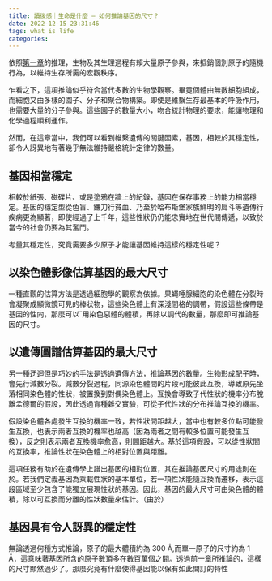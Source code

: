 ```yaml
---
title: 讀後感｜生命是什麼 — 如何推論基因的尺寸？
date: 2022-12-15 23:31:46
tags: what is life
categories:
---
```


依照[第一章](./schrodinger-1944-what-is-life-chapter-1.md)的推理，生物及其生理過程有賴大量原子參與，來抵銷個別原子的隨機行為，以維持生存所需的宏觀秩序。

乍看之下，這項推論似乎符合當代多數的生物學觀察。畢竟個體由無數細胞組成，而細胞又由多樣的園子、分子和聚合物構築。即使是維繫生存最基本的呼吸作用，也需要大量的分子參與。這些園子的數量大小，吻合統計物理的要求，能讓物理和化學過程順利運作。

然而，在這章當中，我們可以看到維繫遺傳的關鍵因素，基因，相較於其穩定性，卻令人訝異地有著幾乎無法維持嚴格統計定律的數量。
<!--more-->

## 基因相當穩定
相較於紙張、磁碟片、或是塗鴉在牆上的紀錄，基因在保存事務上的能力相當穩定。基因的穩定型從色盲、鐮刀行貧血、乃至於哈布斯堡家族鮮明的戽斗等遺傳行疾病更為顯著，即使經過了上千年，這些性狀仍仍能忠實地在世代間傳遞，以致於當今的社會仍要為其奮鬥。

考量其穩定性，究竟需要多少原子才能讓基因維持這樣的穩定性呢？

## 以染色體影像估算基因的最大尺寸

一種直觀的估算方法是透過細胞學的觀察為依據。果蠅唾腺細胞的染色體在分裂時會凝聚成顯微鏡可見的棒狀物，這些染色體上有深淺間格的調帶，假設這些條帶是基因的性向，那麼可以ˇ用染色惡體的體積，再除以調代的數量，那麼即可推論基因的尺寸。

## 以遺傳圖譜估算基因的最大尺寸
另一種迂迴但是巧妙的手法是透過遺傳方法，推論基因的數量。生物形成配子時，會先行減數分裂。減數分裂過程，同源染色體間的片段可能彼此互換，導致原先坐落相同染色體的性狀，被置換到對偶染色體上。互換會導致子代性狀的機率分布脫離孟德爾的假設，因此透過育種雜交實驗，可從子代性狀的分布推論互換的機率。

假設染色體各處發生互換的機率一致，若性狀間距越大，當中也有較多位點可能發生互換，也表示兩者互換的機率也越高（因為兩者之間有較多位置可能發生互換），反之則表示兩者互換機率愈高，則間距越大。基於這項假設，可以從性狀間的互換率，推論性狀在染色體上的相對位置與距離。

這項任務有助於在遺傳學上譜出基因的相對位置，其在推論基因尺寸的用途則在於。若我們定義基因為乘載性狀的基本單位，若一項性狀能隨互換而遷移，表示這段區域至少包含了能獨立展現性狀的基因。因此，基因的最大尺寸可由染色體的體積，除以可互換而分離的性狀數量來估計。（由於）

## 基因具有令人訝異的穩定性

無論透過何種方式推論，原子的最大體積約為 300 Å,而單一原子的尺寸約為 1 Å，這意味著基因所含的原子數頂多在數百萬個之間。透過前一章所推論的，這樣的尺寸顯然過少了。那麼究竟有什麼使得基因能以保有如此問訂的特性